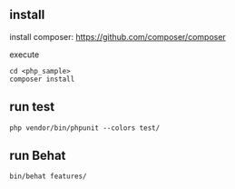 
## install

install composer: https://github.com/composer/composer

execute

    cd <php_sample>
    composer install

## run test
    php vendor/bin/phpunit --colors test/

## run Behat
    bin/behat features/
